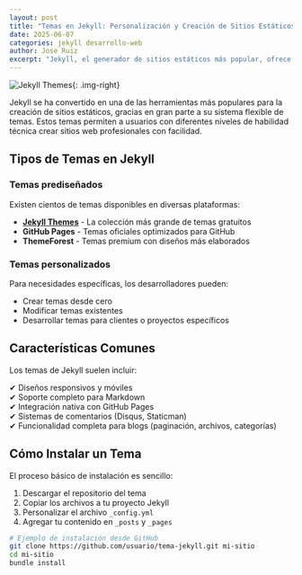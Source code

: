 ```yaml
---
layout: post
title: "Temas en Jekyll: Personalización y Creación de Sitios Estáticos"
date: 2025-06-07 
categories: jekyll desarrollo-web
author: Jose Ruiz 
excerpt: "Jekyll, el generador de sitios estáticos más popular, ofrece una amplia gama de posibilidades a través de sus temas. Estos temas permiten a los usuarios crear sitios web atractivos y funcionales con relativamente poco esfuerzo."
---
```

![Jekyll Themes](/assets/images/jekyll-themes.jpg){: .img-right}

Jekyll se ha convertido en una de las herramientas más populares para la creación de sitios estáticos, gracias en gran parte a su sistema flexible de temas. Estos temas permiten a usuarios con diferentes niveles de habilidad técnica crear sitios web profesionales con facilidad.

## Tipos de Temas en Jekyll

### Temas prediseñados
Existen cientos de temas disponibles en diversas plataformas:

- **[Jekyll Themes](https://jekyllthemes.org)** - La colección más grande de temas gratuitos
- **GitHub Pages** - Temas oficiales optimizados para GitHub
- **ThemeForest** - Temas premium con diseños más elaborados

### Temas personalizados
Para necesidades específicas, los desarrolladores pueden:
- Crear temas desde cero
- Modificar temas existentes
- Desarrollar temas para clientes o proyectos específicos

## Características Comunes

Los temas de Jekyll suelen incluir:

✔ Diseños responsivos y móviles  
✔ Soporte completo para Markdown  
✔ Integración nativa con GitHub Pages  
✔ Sistemas de comentarios (Disqus, Staticman)  
✔ Funcionalidad completa para blogs (paginación, archivos, categorías)  

## Cómo Instalar un Tema

El proceso básico de instalación es sencillo:

1. Descargar el repositorio del tema
2. Copiar los archivos a tu proyecto Jekyll
3. Personalizar el archivo `_config.yml`
4. Agregar tu contenido en `_posts` y `_pages`

```bash
# Ejemplo de instalación desde GitHub
git clone https://github.com/usuario/tema-jekyll.git mi-sitio
cd mi-sitio
bundle install